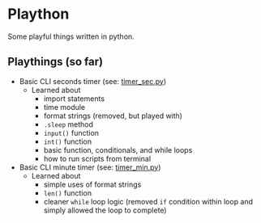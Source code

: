 # Plaython

Some playful things written in python.

## Playthings (so far)

- Basic CLI seconds timer (see: [timer_sec.py](./timer_sec.py))
  - Learned about
    - import statements
    - time module
    - format strings (removed, but played with)
    - `.sleep` method
    - `input()` function
    - `int()` function
    - basic function, conditionals, and while loops
    - how to run scripts from terminal
- Basic CLI minute timer (see: [timer_min.py](./timer_min.py))
  - Learned about
    - simple uses of format strings
    - `len()` function
    - cleaner `while` loop logic (removed `if` condition within loop and simply allowed the loop to complete)
